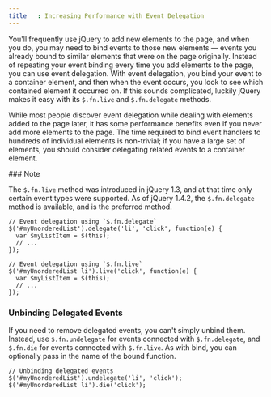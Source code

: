 ```yaml
---
title   : Increasing Performance with Event Delegation
---
```

You'll frequently use jQuery to add new elements to the page, and when you do,
you may need to bind events to those new elements — events you already bound to
similar elements that were on the page originally.  Instead of repeating your
event binding every time you add elements to the page, you can use event
delegation.  With event delegation, you bind your event to a container element,
and then when the event occurs, you look to see which contained element it
occurred on.  If this sounds complicated, luckily jQuery makes it easy with its
`$.fn.live` and `$.fn.delegate` methods.

While most people discover event delegation while dealing with elements added
to the page later, it has some performance benefits even if you never add more
elements to the page.  The time required to bind event handlers to hundreds of
individual elements is non-trivial; if you have a large set of elements, you
should consider delegating related events to a container element.

<div class="note" markdown="1">
### Note

The `$.fn.live` method was introduced in jQuery 1.3, and at that time only
certain event types were supported.  As of jQuery 1.4.2, the `$.fn.delegate`
method is available, and is the preferred method.
</div>

```
// Event delegation using `$.fn.delegate`
$('#myUnorderedList').delegate('li', 'click', function(e) {
  var $myListItem = $(this);
  // ...
});
```

```
// Event delegation using `$.fn.live`
$('#myUnorderedList li').live('click', function(e) {
  var $myListItem = $(this);
  // ...
});
```

### Unbinding Delegated Events

If you need to remove delegated events, you can't simply unbind them.  Instead,
use `$.fn.undelegate` for events connected with `$.fn.delegate`, and `$.fn.die`
for events connected with `$.fn.live`.  As with bind, you can optionally pass
in the name of the bound function.
```
// Unbinding delegated events
$('#myUnorderedList').undelegate('li', 'click');
$('#myUnorderedList li').die('click');
```
